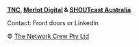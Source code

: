 **[TNC](https://tnc.works), [Merlot Digital](https://merlot.digital) & [SHOUTcast Australia](https://shoutcast.com.au)**.

Contact: Front doors or LinkedIn

© [The Network Crew Pty Ltd](https://tnc.works)
